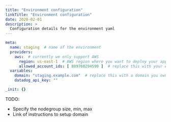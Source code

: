 ```yaml
---
title: "Environment configuration"
linkTitle: "Environment configuration"
date: 2020-02-01
description: >
  Configuration details for the environment yaml
---
```


```yaml
meta:
  name: staging  # name of the environment
  providers:
    aws:  # currently we only support AWS
      region: us-east-1  # AWS region where you want to deploy your apps
      allowed_account_ids: [ 889760294590 ]  # replace this with your AWS account id
  variables:
    domain: "staging.example.com"  # replace this with a domain you own
    datadog_api_key: ""

_init: {}
```

TODO:
* Specify the nodegroup size, min, max
* Link of instructions to setup domain
